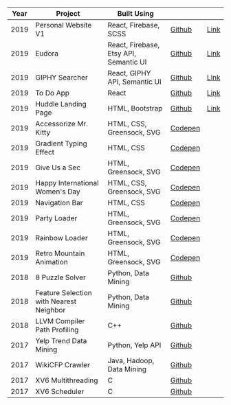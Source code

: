 | Year | Project     | Built Using| | |
|------|-----------|---------|------|------------|
| 2019 | Personal Website V1 | React, Firebase, SCSS | [Github](https://github.com/jasminegmp/version_1)  | [Link](https://jasminegump.com )|
| 2019 | Eudora | React, Firebase, Etsy API, Semantic UI | [Github](https://github.com/jasminegmp/version_1)  | [Link](https://eudora.app )|
| 2019 | GIPHY Searcher | React, GIPHY API, Semantic UI | [Github](https://github.com/jasminegmp/giphy-search-react-app) | [Link](https://jasminegmp.github.io/giphy-search-react-app) |
| 2019 | To Do App | React | [Github](https://github.com/jasminegmp/todo-app) | [Link](https://jasminegmp.github.io/todo-app) |
| 2019 | Huddle Landing Page | HTML, Bootstrap | [Github](https://github.com/jasminegmp/huddle-landing-page-with-curved-sections) | [Link](https://jasminegmp.github.io/huddle-landing-page-with-curved-sections) |
| 2019 | Accessorize Mr. Kitty | HTML, CSS, Greensock, SVG | [Codepen](https://codepen.io/ladyjellington/pen/wOzGaW) | |
| 2019 | Gradient Typing Effect | HTML, CSS | [Codepen](https://codepen.io/ladyjellington/details/qBBQBYy) | |
| 2019 | Give Us a Sec | HTML, Greensock, SVG | [Codepen](https://codepen.io/ladyjellington/pen/ExxGYEj) | | 
| 2019 | Happy International Women's Day | HTML, CSS, Greensock, SVG | [Codepen](https://codepen.io/ladyjellington/pen/ZPKgQj)| | 
| 2019 | Navigation Bar | HTML, CSS | [Codepen](https://codepen.io/ladyjellington/details/ExxRrqp)| | 
| 2019 | Party Loader | HTML, Greensock, SVG | [Codepen](https://codepen.io/ladyjellington/pen/qvMbLB)| | 
| 2019 | Rainbow Loader | HTML, Greensock, SVG | [Codepen](https://codepen.io/ladyjellington/pen/oVMGwW)| | 
| 2019 | Retro Mountain Animation| HTML, Greensock, SVG | [Codepen](https://codepen.io/ladyjellington/pen/bJgxME) | | 
| 2018 | 8 Puzzle Solver | Python, Data Mining | [Github](https://github.com/jasminegmp/8_puzzle)| | 
| 2018 | Feature Selection with Nearest Neighbor | Python, Data Mining | [Github](https://github.com/jasminegmp/feature_selection)| | 
| 2018 | LLVM Compiler Path Profiling | C++ | [Github](https://github.com/jasminegmp/llvm_compiler) | | 
| 2017 | Yelp Trend Data Mining | Python, Yelp API | [Github](https://github.com/jasminegmp/yelp_dm_public)| | 
| 2017 | WikiCFP Crawler | Java, Hadoop, Data Mining | [Github](https://github.com/jasminegmp/wikicfp_dm) | | 
| 2017 | XV6 Multithreading | C| [Github](https://github.com/jasminegmp/xv6_multithread) | | 
| 2017 | XV6 Scheduler | C | [Github](https://github.com/jasminegmp/xv6_project) | | 


<i class="fa fa-motorcycle"></i> 
